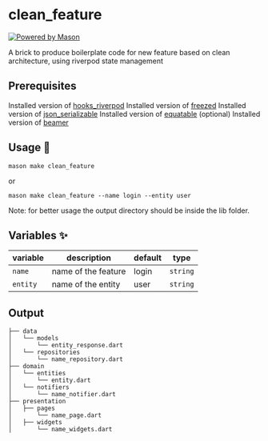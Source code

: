 # clean_feature

[![Powered by Mason](https://img.shields.io/endpoint?url=https%3A%2F%2Ftinyurl.com%2Fmason-badge)](https://github.com/felangel/mason)

A brick to produce boilerplate code for new feature based on clean architecture, using riverpod state management

## Prerequisites

Installed version of [hooks_riverpod](https://pub.dev/packages/hooks_riverpod)
Installed version of [freezed](https://pub.dev/packages/freezed)
Installed version of [json_serializable](https://pub.dev/packages/json_serializable)
Installed version of [equatable](https://pub.dev/packages/equatable)
(optional) Installed version of [beamer](https://pub.dev/packages/beamer)


## Usage 🚀

```
mason make clean_feature
```
or 
```
mason make clean_feature --name login --entity user
```

Note: for better usage the output directory should be inside the lib folder.

## Variables ✨

| variable           | description                  | default | type      |
| ------------------ | ---------------------------- | ------- | --------- |
| `name`     | name of the feature          | login   | `string`  |
| `entity`     | name of the entity          | user   | `string`  |

## Output
```
├── data
│   └── models
│       └── entity_response.dart
│   └── repositories
│       └── name_repository.dart
├── domain
│   └── entities
│       └── entity.dart
│   └── notifiers
│       └── name_notifier.dart
├── presentation
│   ├── pages
│       └── name_page.dart
│   ├── widgets
│       └── name_widgets.dart

```